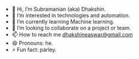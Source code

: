 - 👋 Hi, I’m Subramanian (aka) Dhakshin.
- 👀 I’m interested in technologies and automation.
- 🌱 I’m currently learning Machine learning.
- 💞️ I’m looking to collaborate on a project or team.
- 📫 How to reach me dhakshineaswar@gmail.com
- 😄 Pronouns: he.
- ⚡ Fun fact: parley.

<!---
dhakshinSUBU26/dhakshinSUBU26 is a ✨ special ✨ repository because its `README.md` (this file) appears on your GitHub profile.
You can click the Preview link to take a look at your changes.
--->
